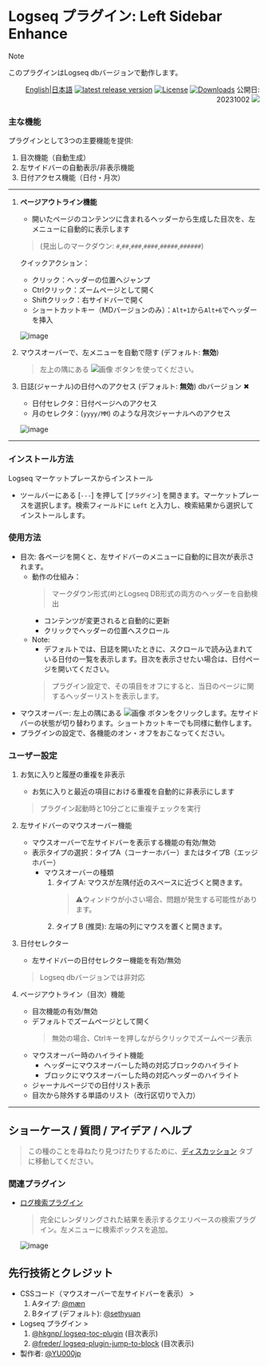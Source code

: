 # Logseq プラグイン: Left Sidebar Enhance 

> [!NOTE]
>このプラグインはLogseq dbバージョンで動作します。

<div align="right">
 
[English](https://github.com/YU000jp/logseq-plugin-left-sidebar-enhance)|[日本語](https://github.com/YU000jp/logseq-plugin-left-sidebar-enhance/blob/main/readme.ja.md) [![latest release version](https://img.shields.io/github/v/release/YU000jp/logseq-plugin-left-sidebar-enhance)](https://github.com/YU000jp/logseq-plugin-left-sidebar-enhance/releases)
[![License](https://img.shields.io/github/license/YU000jp/logseq-plugin-left-sidebar-enhance?color=blue)](https://github.com/YU000jp/logseq-plugin-left-sidebar-enhance/LICENSE)
[![Downloads](https://img.shields.io/github/downloads/YU000jp/logseq-plugin-left-sidebar-enhance/total.svg)](https://github.com/YU000jp/logseq-plugin-left-sidebar-enhance/releases)
 公開日: 20231002 <a href="https://www.buymeacoffee.com/yu000japan"><img src="https://img.buymeacoffee.com/button-api/?text=Buy me a pizza&emoji=🍕&slug=yu000japan&button_colour=FFDD00&font_colour=000000&font_family=Poppins&outline_colour=000000&coffee_colour=ffffff" /></a>
 </div>

### 主な機能

プラグインとして3つの主要機能を提供:

1. 目次機能（自動生成）
2. 左サイドバーの自動表示/非表示機能 
3. 日付アクセス機能（日付・月次）

---

1. **ページアウトライン機能**
   - 開いたページのコンテンツに含まれるヘッダーから生成した目次を、左メニューに自動的に表示します
   >  (見出しのマークダウン: `#`,`##`,`###`,`####`,`#####`,`######`) 
   
   クイックアクション：
   - クリック：ヘッダーの位置へジャンプ
   - Ctrlクリック：ズームページとして開く
   - Shiftクリック：右サイドバーで開く
   - ショートカットキー（MDバージョンのみ）：`Alt+1`から`Alt+6`でヘッダーを挿入

   ![image](https://github.com/user-attachments/assets/f25fff05-1ae4-4be7-aff6-8cb8ca277155)


2. マウスオーバーで、左メニューを自動で隠す (デフォルト: **無効**)
   > 左上の隅にある ![画像](https://github.com/YU000jp/logseq-plugin-left-sidebar-enhance/assets/111847207/8e3efccf-27e9-4332-b431-9765a69463a9) ボタンを使ってください。

3. 日誌(ジャーナル)の日付へのアクセス (デフォルト: **無効**)  dbバージョン ✖
   - 日付セレクタ：日付ページへのアクセス
   - 月のセレクタ：(`yyyy/MM`) のような月次ジャーナルへのアクセス
  
   ![image](https://github.com/user-attachments/assets/51f9ba8f-2374-43e5-8e78-44cd053e818a)

---

### インストール方法

Logseq マーケットプレースからインストール

- ツールバーにある [`---`] を押して [`プラグイン`] を開きます。マーケットプレースを選択します。検索フィールドに `Left` と入力し、検索結果から選択してインストールします。

### 使用方法

- 目次: 各ページを開くと、左サイドバーのメニューに自動的に目次が表示されます。
   - 動作の仕組み：
      > マークダウン形式(#)とLogseq DB形式の両方のヘッダーを自動検出
      - コンテンツが変更されると自動的に更新
      - クリックでヘッダーの位置へスクロール
   - Note:
     - デフォルトでは、日誌を開いたときに、スクロールで読み込まれている日付の一覧を表示します。目次を表示させたい場合は、日付ページを開いてください。
     > プラグイン設定で、その項目をオフにすると、当日のページに関するヘッダーリストを表示します。
- マウスオーバー: 左上の隅にある ![画像](https://github.com/YU000jp/logseq-plugin-left-sidebar-enhance/assets/111847207/8e3efccf-27e9-4332-b431-9765a69463a9) ボタンをクリックします。左サイドバーの状態が切り替わります。ショートカットキーでも同様に動作します。
- プラグインの設定で、各機能のオン・オフをおこなってください。

### ユーザー設定

1. お気に入りと履歴の重複を非表示
   - お気に入りと最近の項目における重複を自動的に非表示にします
   > プラグイン起動時と10分ごとに重複チェックを実行

2. 左サイドバーのマウスオーバー機能
   - マウスオーバーで左サイドバーを表示する機能の有効/無効
   - 表示タイプの選択：タイプA（コーナーホバー）またはタイプB（エッジホバー）
      - マウスオーバーの種類
         1. タイプ A: マウスが左隅付近のスペースに近づくと開きます。
            > ⚠️ウィンドウが小さい場合、問題が発生する可能性があります。
         1. タイプ B (推奨): 左端の列にマウスを置くと開きます。
3. 日付セレクター
   - 左サイドバーの日付セレクター機能を有効/無効
   > Logseq dbバージョンでは非対応

4. ページアウトライン（目次）機能
   - 目次機能の有効/無効
   - デフォルトでズームページとして開く
     > 無効の場合、Ctrlキーを押しながらクリックでズームページ表示
   - マウスオーバー時のハイライト機能
     - ヘッダーにマウスオーバーした時の対応ブロックのハイライト
     - ブロックにマウスオーバーした時の対応ヘッダーのハイライト
   - ジャーナルページでの日付リスト表示
   - 目次から除外する単語のリスト（改行区切りで入力）

---

## ショーケース / 質問 / アイデア / ヘルプ

> この種のことを尋ねたり見つけたりするために、[ディスカッション](https://github.com/YU000jp/logseq-plugin-left-sidebar-enhance/discussions) タブに移動してください。

### 関連プラグイン

- [ログ検索プラグイン](https://github.com/YU000jp/logseq-plugin-logging-search)
  > 完全にレンダリングされた結果を表示するクエリベースの検索プラグイン。左メニューに検索ボックスを追加。

    ![image](https://github.com/user-attachments/assets/ac903fd7-5cd3-4b0a-97fb-df3a43fc0967)

## 先行技術とクレジット

- CSSコード（マウスオーバーで左サイドバーを表示） >
  1. Aタイプ: [@mæn](https://discord.com/channels/725182569297215569/775936939638652948/1155251493486727338)
  1. Bタイプ (デフォルト): [@sethyuan](https://github.com/YU000jp/logseq-plugin-left-sidebar-enhance/issues/1#issue-1910716211)
- Logseq プラグイン >
  1. [@hkgnp/ logseq-toc-plugin](https://github.com/hkgnp/logseq-toc-plugin/) (目次表示)
  1. [@freder/ logseq-plugin-jump-to-block](https://github.com/freder/logseq-plugin-jump-to-block/) (目次表示)
- 製作者: [@YU000jp](https://github.com/YU000jp)

